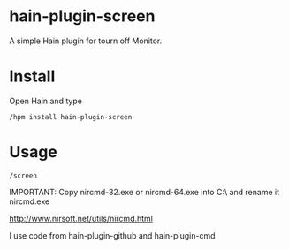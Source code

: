 # hain-plugin-screen

A simple Hain plugin for tourn off Monitor.

# Install
Open Hain and type

```
/hpm install hain-plugin-screen
```

# Usage
```
/screen
```

IMPORTANT: Copy nircmd-32.exe or nircmd-64.exe into C:\ and rename it nircmd.exe

http://www.nirsoft.net/utils/nircmd.html

I use code from hain-plugin-github and hain-plugin-cmd